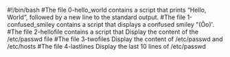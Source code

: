 #!/bin/bash
#The file 0-hello_world contains a script that prints “Hello, World”, followed by a new line to the standard output.
#The file 1-confused_smiley contains a script that displays a confused smiley "(Ôo)'.
#The file 2-hellofile contains a script that Display the content of the /etc/passwd file
#The file 3-twofiles Display the content of /etc/passwd and /etc/hosts
#The file 4-lastlines Display the last 10 lines of /etc/passwd
